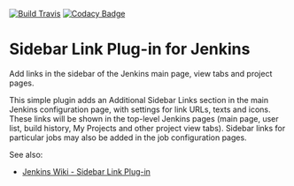 [![Build Travis](https://img.shields.io/travis/jenkinsci/sidebar-link-plugin/master.svg)](https://travis-ci.org/jenkinsci/sidebar-link-plugin)
[![Codacy Badge](https://api.codacy.com/project/badge/Grade/c45db3b6680e4fc4ae114253be3dc2b3)](https://www.codacy.com/app/damianszczepanik/sidebar-link-plugin?utm_source=github.com&amp;utm_medium=referral&amp;utm_content=jenkinsci/sidebar-link-plugin&amp;utm_campaign=Badge_Grade)

# Sidebar Link Plug-in for Jenkins

Add links in the sidebar of the Jenkins main page, view tabs and project pages.

This simple plugin adds an Additional Sidebar Links section in the main Jenkins configuration page, with settings for link URLs, texts and icons. These links will be shown in the top-level Jenkins pages (main page, user list, build history, My Projects and other project view tabs). Sidebar links for particular jobs may also be added in the job configuration pages.

See also:
 - [Jenkins Wiki - Sidebar Link Plug-in](https://wiki.jenkins-ci.org/display/JENKINS/Sidebar-Link+Plugin)
